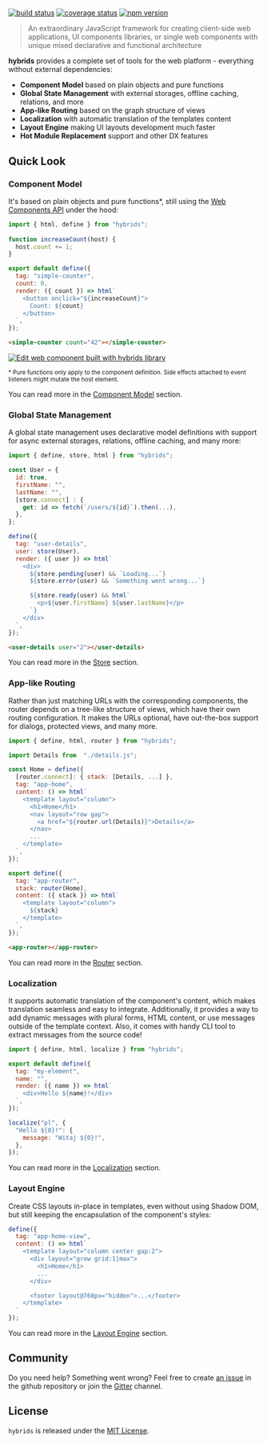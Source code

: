 <center>
<h1>
  <object
    aria-disabled="true"
    data="/assets/hybrids-full-logo.svg"
    role="img"
    style="pointer-events:none"
    tabindex="-1"
    type="image/svg+xml">
  </object>
</h1>
</center>


[![build status](https://github.com/hybridsjs/hybrids/actions/workflows/test.yml/badge.svg)](https://github.com/hybridsjs/hybrids/actions/workflows/test.yml?query=branch%3Amain)
[![coverage status](https://coveralls.io/repos/github/hybridsjs/hybrids/badge.svg?branch=main)](https://coveralls.io/github/hybridsjs/hybrids?branch=main)
[![npm version](https://img.shields.io/npm/v/hybrids.svg?style=flat)](https://www.npmjs.com/package/hybrids)

> An extraordinary JavaScript framework for creating client-side web applications, UI components libraries, or single web components with unique mixed declarative and functional architecture

**hybrids** provides a complete set of tools for the web platform - everything without external dependencies:

* **Component Model** based on plain objects and pure functions
* **Global State Management** with external storages, offline caching, relations, and more
* **App-like Routing** based on the graph structure of views
* **Localization** with automatic translation of the templates content
* **Layout Engine** making UI layouts development much faster
* **Hot Module Replacement** support and other DX features

## Quick Look

### Component Model

It's based on plain objects and pure functions*, still using the [Web Components API](https://developer.mozilla.org/en-US/docs/Web/Web_Components) under the hood:

```javascript
import { html, define } from "hybrids";
  
function increaseCount(host) {
  host.count += 1;
}

export default define({
  tag: "simple-counter",
  count: 0,
  render: ({ count }) => html`
    <button onclick="${increaseCount}">
      Count: ${count}
    </button>
  `,
});
```

```html
<simple-counter count="42"></simple-counter>
```

[![Edit <simple-counter> web component built with hybrids library](https://codesandbox.io/static/img/play-codesandbox.svg)](https://codesandbox.io/s/simple-counter-web-component-built-with-hybrids-library-co2ow?file=/src/SimpleCounter.js)

<small>\* Pure functions only apply to the component definition. Side effects attached to event listeners might mutate the host element.</small>

You can read more in the [Component Model](/component-model/definition.md) section.

### Global State Management

A global state management uses declarative model definitions with support for async external storages, relations, offline caching, and many more:

```javascript
import { define, store, html } from "hybrids";

const User = {
  id: true,
  firstName: "",
  lastName: "",
  [store.connect] : {
    get: id => fetch(`/users/${id}`).then(...),
  },
};

define({
  tag: "user-details",
  user: store(User),
  render: ({ user }) => html`
    <div>
      ${store.pending(user) && `Loading...`}
      ${store.error(user) && `Something went wrong...`}

      ${store.ready(user) && html`
        <p>${user.firstName} ${user.lastName}</p>
      `}
    </div>
  `,
});
```

```html
<user-details user="2"></user-details>
```

You can read more in the [Store](/store/usage.md) section.

### App-like Routing

Rather than just matching URLs with the corresponding components, the router depends on a tree-like structure of views, which have their own routing configuration. It makes the URLs optional, have out-the-box support for dialogs, protected views, and many more.

```javascript
import { define, html, router } from "hybrids";

import Details from  "./details.js";

const Home = define({
  [router.connect]: { stack: [Details, ...] },
  tag: "app-home",
  content: () => html`
    <template layout="column">
      <h1>Home</h1>
      <nav layout="row gap">
        <a href="${router.url(Details)}">Details</a>
      </nav>
      ...
    </template>  
  `,
});

export define({
  tag: "app-router",
  stack: router(Home),
  content: ({ stack }) => html`
    <template layout="column">
      ${stack}
    </template>
  `,
});
```

```html
<app-router></app-router>
```

You can read more in the [Router](/router/usage.md) section.

### Localization

It supports automatic translation of the component's content, which makes translation seamless and easy to integrate. Additionally, it provides a way to add dynamic messages with plural forms, HTML content, or use messages outside of the template context. Also, it comes with handy CLI tool to extract messages from the source code!

```javascript
import { define, html, localize } from "hybrids";

export default define({
  tag: "my-element",
  name: "",
  render: ({ name }) => html`
    <div>Hello ${name}!</div>
  `,
});

localize("pl", {
  "Hello ${0}!": {
    message: "Witaj ${0}!",
  },
});
```

You can read more in the [Localization](/component-model/localization.md) section.

### Layout Engine

Create CSS layouts in-place in templates, even without using Shadow DOM, but still keeping the encapsulation of the component's styles:

```javascript
define({
  tag: "app-home-view",
  content: () => html`
    <template layout="column center gap:2">
      <div layout="grow grid:1|max">
        <h1>Home</h1>
        ...
      </div>

      <footer layout@768px="hidden">...</footer>
    </template>
  `
});
```

You can read more in the [Layout Engine](/component-model/layout-engine.md) section.

## Community

Do you need help? Something went wrong? Feel free to create [an issue](https://github.com/hybridsjs/hybrids/issues/new) in the github repository or join the [Gitter](https://gitter.im/hybridsjs/hybrids) channel.

## License

`hybrids` is released under the [MIT License](LICENSE).
